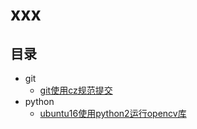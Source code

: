 # xxx
## 目录
* git
  * [git使用cz规范提交](https://github.com/liujun2/xxx/blob/master/git-cz.md)
* python
  * [ubuntu16使用python2运行opencv库](https://github.com/liujun2/xxx/blob/master/ubuntu-16-python-2-opencv.md)
